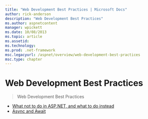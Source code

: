 ```yaml
---
title: "Web Development Best Practices | Microsoft Docs"
author: rick-anderson
description: "Web Development Best Practices"
ms.author: aspnetcontent
manager: wpickett
ms.date: 10/08/2013
ms.topic: article
ms.assetid: 
ms.technology: 
ms.prod: .net-framework
msc.legacyurl: /aspnet/overview/web-development-best-practices
msc.type: chapter
---
```

Web Development Best Practices
====================
> Web Development Best Practices


- [What not to do in ASP.NET, and what to do instead](what-not-to-do-in-aspnet-and-what-to-do-instead.md)
- [Async and Await](async-and-await.md)